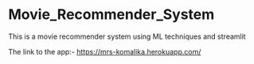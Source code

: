 # Movie_Recommender_System
This is a movie recommender system using ML techniques and streamlit

The link to the app:- https://mrs-komalika.herokuapp.com/
